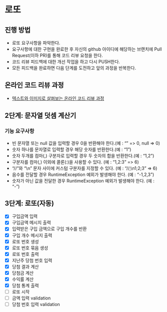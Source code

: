 # 로또
## 진행 방법
* 로또 요구사항을 파악한다.
* 요구사항에 대한 구현을 완료한 후 자신의 github 아이디에 해당하는 브랜치에 Pull Request(이하 PR)를 통해 코드 리뷰 요청을 한다.
* 코드 리뷰 피드백에 대한 개선 작업을 하고 다시 PUSH한다.
* 모든 피드백을 완료하면 다음 단계를 도전하고 앞의 과정을 반복한다.

## 온라인 코드 리뷰 과정
* [텍스트와 이미지로 살펴보는 온라인 코드 리뷰 과정](https://github.com/next-step/nextstep-docs/tree/master/codereview)

## 2단계: 문자열 덧셈 계산기
### 기능 요구사항
- 빈 문자열 또는 null 값을 입력할 경우 0을 반환해야 한다.(예 : “” => 0, null => 0)
- 숫자 하나를 문자열로 입력할 경우 해당 숫자를 반환한다.(예 : “1”)
- 숫자 두개를 컴마(,) 구분자로 입력할 경우 두 숫자의 합을 반환한다.(예 : “1,2”)
- 구분자를 컴마(,) 이외에 콜론(:)을 사용할 수 있다. (예 : “1,2:3” => 6)
- “//”와 “\n” 문자 사이에 커스텀 구분자를 지정할 수 있다. (예 : “//;\n1;2;3” => 6)
- 음수를 전달할 경우 RuntimeException 예외가 발생해야 한다. (예 : “-1,2,3”)
- 숫자가 아닌 값을 전달한 경우 RuntimeException 예외가 발생해야 한다. (예 : “-”)

## 3단계: 로또(자동)
- [X] 구입금액 입력
- [X] 구입금액 메시지 출력
- [X] 입력받은 구입 금액으로 구입 개수를 반환
- [X] 구입 개수 메시지 출력
- [X] 로또 번호 생성
- [X] 로또 번호 묶음 생성
- [X] 로또 번호 출력
- [X] 지난주 당첨 번호 입력
- [X] 당첨 결과 계산
- [X] 당첨금 계산
- [X] 수익률 계산
- [X] 당첨 통계 출력
- [ ] 로또 시작
- [ ] 금액 입력 validation
- [ ] 당첨 번호 입력 validation